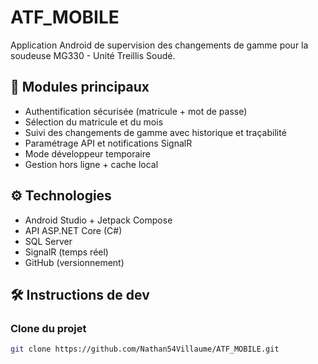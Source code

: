 # ATF_MOBILE

Application Android de supervision des changements de gamme pour la soudeuse MG330 - Unité Treillis Soudé.

## 📱 Modules principaux
- Authentification sécurisée (matricule + mot de passe)
- Sélection du matricule et du mois
- Suivi des changements de gamme avec historique et traçabilité
- Paramétrage API et notifications SignalR
- Mode développeur temporaire
- Gestion hors ligne + cache local

## ⚙️ Technologies
- Android Studio + Jetpack Compose
- API ASP.NET Core (C#)
- SQL Server
- SignalR (temps réel)
- GitHub (versionnement)

## 🛠️ Instructions de dev

### Clone du projet
```bash
git clone https://github.com/Nathan54Villaume/ATF_MOBILE.git
